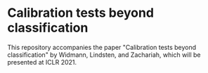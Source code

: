 # Calibration tests beyond classification

This repository accompanies the paper "Calibration tests beyond classification"
by Widmann, Lindsten, and Zachariah, which will be presented at ICLR 2021.

